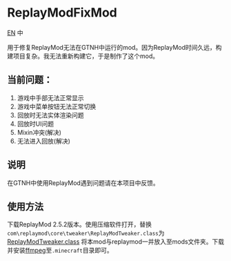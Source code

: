 # ReplayModFixMod
[EN](https://github.com/wohaopa/ReplayModFixMod)
中

用于修复ReplayMod无法在GTNH中运行的mod。因为ReplayMod时间久远，构建项目复杂。我无法重新构建它，于是制作了这个mod。
## 当前问题：
1. 游戏中手部无法正常显示
2. 游戏中菜单按钮无法正常切换
3. 回放时无法实体渲染问题
4. 回放时UI问题
5. Mixin冲突(解决)
6. 无法进入回放(解决)
## 说明
在GTNH中使用ReplayMod遇到问题请在本项目中反馈。
## 使用方法
下载ReplayMod 2.5.2版本。使用压缩软件打开，替换`com\replaymod\core\tweaker\ReplayModTweaker.class`为[ReplayModTweaker.class](https://github.com/wohaopa/ReplayModFixMod/blob/master/replace/ReplayModTweaker.class) 将本mod与replaymod一并放入至mods文件夹。下载并安装[ffmpeg](https://www.gyan.dev/ffmpeg/builds/packages/ffmpeg-5.1.2-essentials_build.zip)至`.minecraft`目录即可。